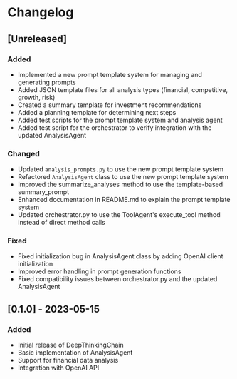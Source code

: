# Changelog

## [Unreleased]

### Added
- Implemented a new prompt template system for managing and generating prompts
- Added JSON template files for all analysis types (financial, competitive, growth, risk)
- Created a summary template for investment recommendations
- Added a planning template for determining next steps
- Added test scripts for the prompt template system and analysis agent
- Added test script for the orchestrator to verify integration with the updated AnalysisAgent

### Changed
- Updated `analysis_prompts.py` to use the new prompt template system
- Refactored `AnalysisAgent` class to use the new prompt template system
- Improved the summarize_analyses method to use the template-based summary_prompt
- Enhanced documentation in README.md to explain the prompt template system
- Updated orchestrator.py to use the ToolAgent's execute_tool method instead of direct method calls

### Fixed
- Fixed initialization bug in AnalysisAgent class by adding OpenAI client initialization
- Improved error handling in prompt generation functions
- Fixed compatibility issues between orchestrator.py and the updated AnalysisAgent

## [0.1.0] - 2023-05-15

### Added
- Initial release of DeepThinkingChain
- Basic implementation of AnalysisAgent
- Support for financial data analysis
- Integration with OpenAI API 